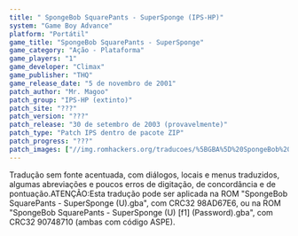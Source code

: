 ```yaml
---
title: " SpongeBob SquarePants - SuperSponge (IPS-HP)"
system: "Game Boy Advance"
platform: "Portátil"
game_title: "SpongeBob SquarePants - SuperSponge"
game_category: "Ação - Plataforma"
game_players: "1"
game_developer: "Climax"
game_publisher: "THQ"
game_release_date: "5 de novembro de 2001"
patch_author: "Mr. Magoo"
patch_group: "IPS-HP (extinto)"
patch_site: "???"
patch_version: "???"
patch_release: "30 de setembro de 2003 (provavelmente)"
patch_type: "Patch IPS dentro de pacote ZIP"
patch_progress: "???"
patch_images: ["//img.romhackers.org/traducoes/%5BGBA%5D%20SpongeBob%20SquarePants%20-%20SuperSponge%20-%20IPS-HP%20-%201.png","//img.romhackers.org/traducoes/%5BGBA%5D%20SpongeBob%20SquarePants%20-%20SuperSponge%20-%20IPS-HP%20-%202.png","//img.romhackers.org/traducoes/%5BGBA%5D%20SpongeBob%20SquarePants%20-%20SuperSponge%20-%20IPS-HP%20-%203.png"]
---
```

Tradução sem fonte acentuada, com diálogos, locais e menus traduzidos, algumas abreviações e poucos erros de digitação, de concordância e de pontuação.ATENÇÃO:Esta tradução pode ser aplicada na ROM "SpongeBob SquarePants - SuperSponge (U).gba", com CRC32 98AD67E6, ou na ROM "SpongeBob SquarePants - SuperSponge (U) [f1] (Password).gba", com CRC32 90748710 (ambas com código ASPE).